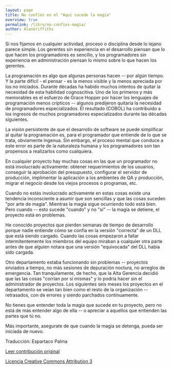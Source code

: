 ```yaml
---
layout: page
title: No confíes en el "Aquí sucede la magia"
overview: true
permalink: /libro/no-confies-magia/
author: AlanGriffiths
---
```


Si nos fijamos en cualquier actividad, proceso o disciplina desde lo lejano parece simple. Los gerentes sin experiencia en el desarrollo piensan que lo que hacen los programadores es sencillo, y los programadores sin experiencia en administración piensan lo mismo sobre lo que hacen los gerentes.

La programación es algo que algunas personas hacen -- por algún tiempo. Y la parte difícil - el pensar - es la menos visible y la menos apreciada por los no iniciados. Durante décadas ha habido muchos intentos de quitar la necesidad de esta habilidad cognoscitiva. Uno de los primeros y más memorables es el esfuerzo de Grace Hopper por hacer los lenguajes de programación menos crípticos -- algunos predijeron quitaría la necesidad de programadores especializados. El resultado (COBOL) ha contribuido a los ingresos de muchos programadores especializados durante las décadas siguientes.

La visión persistente de que el desarrollo de software se puede simplificar al quitar la programación es, para el programador que entiende de lo que se trata, obviamente ingenua. Sin embargo, el proceso mental que conduce a este error es parte de la naturaleza humana y los programadores son tan propensos a realizarlos como cualquiera.

En cualquier proyecto hay muchas cosas en las que un programador no está involucrado activamente: obtener requerimientos de los usuarios, conseguir la aprobación del presupuesto, configurar el servidor de producción, implimentar la aplicación a los ambientes de QA y producción, migrar el negocio desde los viejos procesos o programas, etc.

Cuando no estás involucrado activamente en estas cosas existe una tendencia inconsciente a asumir que son sencillas y que las cosas suceden "por arte de magia". Mientras la magia sigue ocurriendo todo está bien. Pero cuando -- esto sucede "cuando" y no "si" -- la magia se detiene, el proyecto está en problemas.

He conocido proyectos que pierden semanas de tiempo de desarrollo porque nadie entiende cómo se confía en la versión "correcta" de un DLL que está siendo cargado. Cuando las cosas empezaron a fallar intermitentemente los miembros del equipo miraban a cualquier otra parte antes de que alguien notara que una versión "equivocada" del DLL había sido cargada.

Otro departamento estaba funcionando sin problemas -- proyectos enviados a tiempo, no más sesiones de depuración noctura, no arreglos de emergencia. Tan tranquilamente, de hecho, que la Alta Gerencia decidió que las las cosas "corrían por sí mismas" y lo podría hacer sin el administrador de proyectos. Los siguientes seis meses los proyectos en el departamento se veían tan bien como el resto de la organización -- retrasados, con de errores y siendo parchados contínuamente.

No tienes que entender toda la magia que sucede en tu proyecto, pero no está de más entender algo de ella -- o apreciar a aquellos que entienden las partes que tú no.

Más importante, asegurate de que cuando la magia se detenga, pueda ser iniciada de nuevo.


Traducción: Espartaco Palma

[Leer contribución original](http://programmer.97things.oreilly.com/wiki/index.php/Don%27t_Rely_on_%22Magic_Happens_Here%22)

[Licencia Creative Commons Attribution 3](http://creativecommons.org/licenses/by/3.0/us/deed.es)